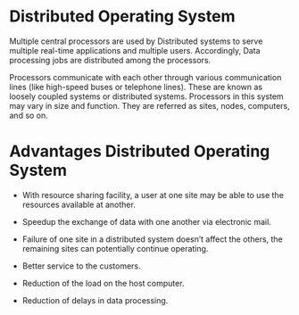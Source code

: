 # Distributed Operating System

Multiple central processors are used by Distributed systems to serve multiple real-time applications and multiple users. Accordingly, Data processing jobs are distributed among the processors.

Processors communicate with each other through various communication lines (like high-speed buses or telephone lines). These are known as loosely coupled systems or distributed systems. Processors in this system may vary in size and function. They are referred as sites, nodes, computers, and so on.

# Advantages Distributed Operating System

- With resource sharing facility, a user at one site may be able to use the resources available at another.

- Speedup the exchange of data with one another via electronic mail.

- Failure of one site in a distributed system doesn’t affect the others, the remaining sites can potentially continue operating.

- Better service to the customers.

- Reduction of the load on the host computer.

- Reduction of delays in data processing.
